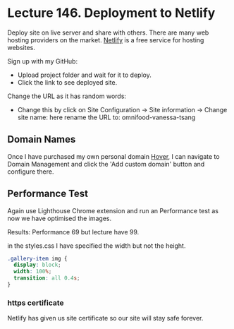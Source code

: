 # Lecture 146. Deployment to Netlify

Deploy site on live server and share with others.
There are many web hosting providers on the market. [Netlify](https://www.netlify.com/) is a free service for hosting websites.

Sign up with my GitHub:

- Upload project folder and wait for it to deploy.
- Click the link to see deployed site.

Change the URL as it has random words:

- Change this by click on Site Configuration -> Site information -> Change site name: here rename the URL to: omnifood-vanessa-tsang

## Domain Names

Once I have purchased my own personal domain [Hover](https://www.hover.com/), I can navigate to Domain Management and click the 'Add custom domain' button and configure there.

## Performance Test

Again use Lighthouse Chrome extension and run an Performance test as now we have optimised the images.

Results: Performance 69 but lecture have 99.

in the styles.css I have specified the width but not the height.

```css
.gallery-item img {
  display: block;
  width: 100%;
  transition: all 0.4s;
}
```

### https certificate

Netlify has given us site certificate so our site will stay safe forever.
